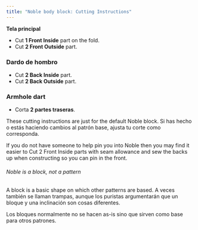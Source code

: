 ```yaml
---
title: "Noble body block: Cutting Instructions"
---
```


**Tela principal**

- Cut **1 Front Inside** part on the fold.
- Cut **2 Front Outside** part.

### Dardo de hombro

- Cut **2 Back Inside** part.
- Cut **2 Back Outside** part.

### Armhole dart

- Corta **2 partes traseras**.

These cutting instructions are just for the default Noble block. Si has hecho o estás haciendo cambios al patrón base, ajusta tu corte como corresponda.

<Tip>

If you do not have someone to help pin you into Noble then you may find it easier to Cut 2 Front Inside parts with seam allowance and sew the backs up when constructing so you can pin in the front.

</Tip>

<Note>

###### Noble is a block, not a pattern

A block is a basic shape on which other patterns are based.
A veces también se llaman trampas, aunque los puristas argumentarán que un bloque y una inclinación son cosas diferentes.

Los bloques normalmente no se hacen as-is sino que sirven como base para otros patrones.

</Note>
